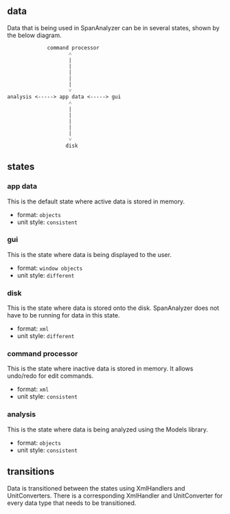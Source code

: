 ﻿## data

Data that is being used in SpanAnalyzer can be in several states, shown by the
below diagram.
```
             command processor
                    ˄
                    |
                    |
                    |
                    |
                    |
                    ˅
analysis <-----> app data <-----> gui
                    ˄
                    |
                    |
                    |
                    |
                    |
                    ˅
                   disk
```

## states
### app data
This is the default state where active data is stored in memory.
* format: `objects`
* unit style: `consistent`

### gui
This is the state where data is being displayed to the user.
* format: `window objects`
* unit style: `different`

### disk
This is the state where data is stored onto the disk. SpanAnalyzer does not
have to be running for data in this state.
* format: `xml`
* unit style: `different`

### command processor
This is the state where inactive data is stored in memory. It allows undo/redo
for edit commands.
* format: `xml`
* unit style: `consistent`

### analysis
This is the state where data is being analyzed using the Models library.
* format: `objects`
* unit style: `consistent`

## transitions
Data is transitioned between the states using XmlHandlers and UnitConverters.
There is a corresponding XmlHandler and UnitConverter for every data type that
needs to be transitioned.
